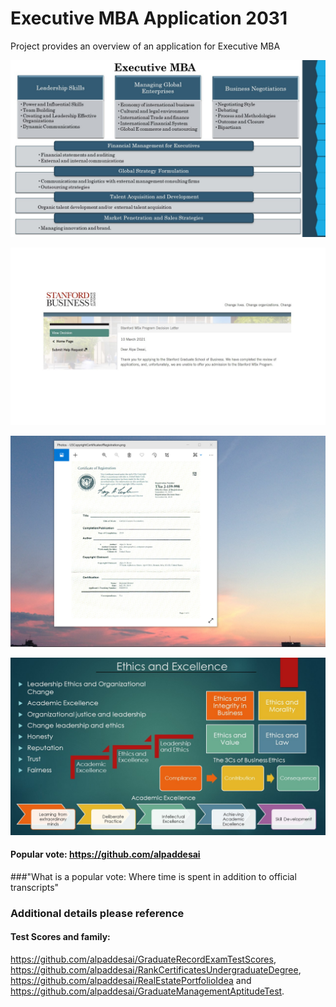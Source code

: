 # Executive MBA Application 2031

Project provides an overview of an application for Executive MBA

![image](ExecutiveMBA.jpg)

![image](StanfordBusinessSchool.jpg)

![image](USCopyrightCertificate.png)

![image](Ethics.jpg)

#### Popular vote: https://github.com/alpaddesai
###"What is a popular vote: Where time is spent in addition to official transcripts"

### Additional details please reference 
#### Test Scores and family:
https://github.com/alpaddesai/GraduateRecordExamTestScores, https://github.com/alpaddesai/RankCertificatesUndergraduateDegree, https://github.com/alpaddesai/RealEstatePortfolioIdea and https://github.com/alpaddesai/GraduateManagementAptitudeTest.
